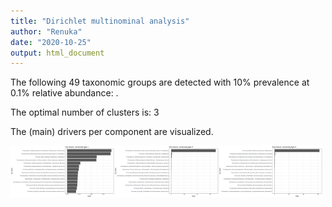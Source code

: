```yaml
---
title: "Dirichlet multinominal analysis"
author: "Renuka"
date: "2020-10-25"
output: html_document
---
```






The following 49 taxonomic groups are detected with 10% prevalence at 0.1% relative abundance: .






The optimal number of clusters is: 3

The (main) drivers per component are visualized.


<img src="figure_DMM/DMM-1.png" title="plot of chunk DMM" alt="plot of chunk DMM" width="33%" /><img src="figure_DMM/DMM-2.png" title="plot of chunk DMM" alt="plot of chunk DMM" width="33%" /><img src="figure_DMM/DMM-3.png" title="plot of chunk DMM" alt="plot of chunk DMM" width="33%" />

